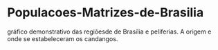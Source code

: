 # Populacoes-Matrizes-de-Brasilia
gráfico demonstrativo das regiõesde de Brasília e peliferias. A origem e onde se estabeleceram os candangos.
